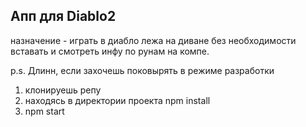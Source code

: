## Апп для Diablo2 
назначение - играть в диабло лежа на диване без необходимости вставать и смотреть инфу по рунам на компе.

p.s. Длинн, если захочешь поковырять в режиме разработки
 1. клонируешь репу
 2. находясь в директории проекта npm install
 3. npm start
